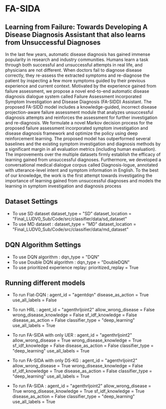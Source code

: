 # FA-SIDA
## Learning from Failure: Towards Developing A Disease Diagnosis Assistant that also learns from Unsuccessful Diagnoses

In the last few years, automatic disease diagnosis has gained immense popularity in research and industry communities. Humans learn a task through both successful and unsuccessful attempts in real life, and physicians are not different. When doctors fail to diagnose disease correctly, they re-assess the extracted symptoms and re-diagnose the patient by inspecting a few more symptoms guided by their previous experience and current context. Motivated by the experience gained from failure assessment, we propose a novel end-to-end automatic disease diagnosis dialogue system called Failure Assessment incorporated Symptom Investigation and Disease Diagnosis (FA-SIDD) Assistant. The proposed FA-SIDD model includes a knowledge-guided, incorrect disease projection-aware failure assessment module that analyzes unsuccessful diagnosis attempts and reinforces the assessment for further investigation and re-diagnosis. We formulate a novel Markov decision process for the proposed failure assessment incorporated symptom investigation and disease diagnosis framework and optimize the policy using deep reinforcement learning. The proposed model has outperformed several baselines and the existing symptom investigation and diagnosis methods by a significant margin in all evaluation metrics (including human evaluation). The improvements over the multiple datasets firmly establish the efficacy of learning gained from unsuccessful diagnoses. Furthermore, we developed a conversational medical dialogue corpus called Diagnosis-logue, annotated with utterance-level intent and symptom information in English. To the best of our knowledge, the work is the first attempt towards investigating the importance of learning gained from unsuccessful diagnoses and models the learning in symptom investigation and diagnosis process


## Dataset Settings
- To use SD dataset 
    dataset_type = "SD"
    dataset_location = "Final_LUDV0_Sub/Code/src/classifier/data/sd_dataset"
- To use MD dataset :
    dataset_type = "MD"
    dataset_location = "Final_LUDV0_Sub/Code/src/classifier/data/md_dataset"

## DQN Algorithm Settings
- To use DQN algorithm : 
    dqn_type = "DQN"
- To use Double DQN algorithm :
    dqn_type = "DoubleDQN"
- To use prioritized experience replay:
    prioritized_replay = True
    
## Running different models
- To run Flat-DQN :
    agent_id = "agentdqn"
    disease_as_action = True
    use_all_labels = False
    
- To run HRL : 
    agent_id = "agenthrljoint2"
    allow_wrong_disease = False
    wrong_disease_knowledge = False
    sf_idf_knowledge = False
    disease_as_action = False
    classifier_type = "deep_learning"
    use_all_labels = True

- To run FA-SIDA with only UER :
    agent_id = "agenthrljoint2"
    allow_wrong_disease = True
    wrong_disease_knowledge = True
    sf_idf_knowledge = False
	disease_as_action = False
	classifier_type = "deep_learning"
	use_all_labels = True

- To run FA-SIDA with only DS-KG :
    agent_id = "agenthrljoint2"
    allow_wrong_disease = True
    wrong_disease_knowledge = False
    sf_idf_knowledge = True
	disease_as_action = False
	classifier_type = "deep_learning"
	use_all_labels = True

- To run FA-SIDA :
    agent_id = "agenthrljoint2"
    allow_wrong_disease = True
    wrong_disease_knowledge = True
    sf_idf_knowledge = True
	disease_as_action = False
	classifier_type = "deep_learning"
	use_all_labels = True

